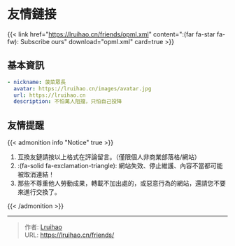 # 友情鏈接


<!--
> 暫時不接受友鏈！
> Warn: 超過兩年為更新或長期挂掉的站點將被取消！
-->

<!-- markdownlint-disable-next-line no-bare-urls -->
{{< link href="https://lruihao.cn/friends/opml.xml" content=":(far fa-star fa-fw): Subscribe ours" download="opml.xml" card=true >}}

## 基本資訊

```yaml
- nickname: 菠菜眾長
  avatar: https://lruihao.cn/images/avatar.jpg
  url: https://lruihao.cn
  description: 不怕萬人阻擋，只怕自己投降
```

## 友情提醒

{{< admonition info "Notice" true >}}

1. 互換友鏈請按以上格式在評論留言。（僅限個人非商業部落格/網站）
2. :(fa-solid fa-exclamation-triangle): 網站失效、停止維護、內容不當都可能被取消連結！
3. 那些不尊重他人勞動成果，轉載不加出處的，或惡意行為的網站，還請您不要來進行交換了。

{{< /admonition >}}


---

> 作者: [Lruihao](https://github.com/Lruihao)  
> URL: https://lruihao.cn/friends/  


